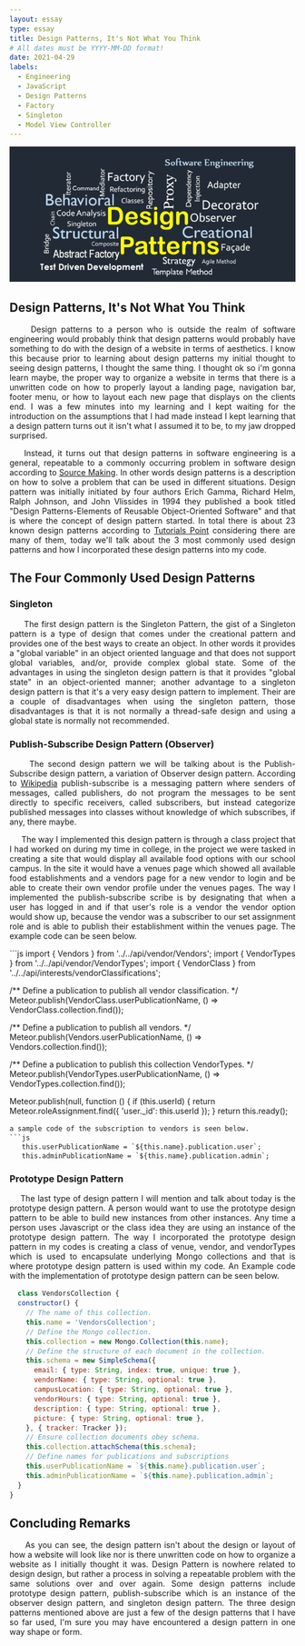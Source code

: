 ```yaml
---
layout: essay
type: essay
title: Design Patterns, It's Not What You Think
# All dates must be YYYY-MM-DD format!
date: 2021-04-29
labels:
  - Engineering
  - JavaScript
  - Design Patterns
  - Factory
  - Singleton
  - Model View Controller
---
```


<img class="ui xlarge image" src="../images/design-patterns.png" width="1000">

## Design Patterns, It's Not What You Think

<p align="justify">
&nbsp;&nbsp;&nbsp;&nbsp; Design patterns to a person who is outside the realm of software engineering would probably think that design patterns would probably have something to do with the design of a website in terms of aesthetics. I know this because prior to learning about design patterns my initial thought to seeing design patterns, I thought the same thing. I thought ok so i'm gonna learn maybe, the proper way to organize a website in terms that there is a unwritten code on how to properly layout a landing page, navigation bar, footer menu, or how to layout each new page that displays on the clients end. I was a few minutes into my learning and I kept waiting for the introduction on the assumptions that I had made instead I kept learning that a design pattern turns out it isn't what I assumed it to be, to my jaw dropped surprised.
</p>
<div style="text-align: justify">
&nbsp;&nbsp;&nbsp;&nbsp;Instead, it turns out that design patterns in software engineering  is a general, repeatable  to a commonly occurring problem in software design according to <a href="https://sourcemaking.com/design_patterns">Source Making</a>. In other words design patterns is a description on how to solve a problem that can be used in different situations. Design pattern was initially initiated by four authors Erich Gamma, Richard Helm, Ralph Johnson, and John Vlissides in 1994 they published a book titled "Design Patterns-Elements of Reusable Object-Oriented Software" and that is where the concept of design pattern started. In total there is about 23 known design patterns according to <a href="https://www.tutorialspoint.com/design_pattern/design_pattern_overview.htm">Tutorials Point</a> considering there are many of them, today we'll talk about the 3 most commonly used design patterns and how I incorporated these design patterns into my code.
</div>  

## The Four Commonly Used Design Patterns

### Singleton
<div style="text-align: justify">
  <p>
  &nbsp;&nbsp;&nbsp;&nbsp; The first design pattern is the Singleton Pattern, the gist of a Singleton pattern is a type of design that comes under the creational pattern and provides one of the best ways to create an object. In other words it provides a "global variable" in an object oriented language and that does not support global variables, and/or, provide complex global state. Some of the advantages in using the singleton design pattern is that it provides "global state" in an object-oriented manner; another advantage to a singleton design pattern is that it's a very easy design pattern to implement. Their are a couple of disadvantages when using the singleton pattern, those disadvantages is that it is not normally a thread-safe design and using a global state is normally not recommended.
  </p>
</div>  
  
### Publish-Subscribe Design Pattern (Observer)
<div style="text-align: justify">
  <p>
    &nbsp;&nbsp;&nbsp;&nbsp; The second design pattern we will be talking about is the Publish-Subscribe design pattern, a variation of Observer design pattern. According to <a href="https://en.wikipedia.org/wiki/Publish–subscribe_pattern">Wikipedia</a> publish-subscribe is a messaging pattern where senders of messages, called publishers, do not program the messages to be sent directly to specific receivers, called subscribers, but instead categorize published messages into classes without knowledge of which subscribes, if any, there maybe.
  </p>
  <p>
    &nbsp;&nbsp;&nbsp;&nbsp; The way I implemented this design pattern is through a class project that I had worked on during my time in college, in the project we were tasked in creating a site that would display all available food options with our school campus. In the site it would have a venues page which showed all available food establishments and a vendors page for a new vendor to login and be able to create their own vendor profile under the venues pages. The way I implemented the publish-subscribe scribe is by designating that when a user has logged in and if that user's role is a vendor the vendor option would show up, because the vendor was a subscriber to our set assignment role and is able to publish their establishment within the venues page. The example code can be seen below.
  </p>
</div>  
```js
  import { Vendors } from '../../api/vendor/Vendors';
  import { VendorTypes } from '../../api/vendor/VendorTypes';
  import { VendorClass } from '../../api/interests/vendorClassifications';
  
  /** Define a publication to publish all vendor classification. */
  Meteor.publish(VendorClass.userPublicationName, () => VendorClass.collection.find());
  
  /** Define a publication to publish all vendors. */
  Meteor.publish(Vendors.userPublicationName, () => Vendors.collection.find());
  
  /** Define a publication to publish this collection VendorTypes. */
  Meteor.publish(VendorTypes.userPublicationName, () => VendorTypes.collection.find());
  
  Meteor.publish(null, function () {
  if (this.userId) {
    return Meteor.roleAssignment.find({ 'user._id': this.userId });
  }
  return this.ready();
```
a sample code of the subscription to vendors is seen below.
```js
   this.userPublicationName = `${this.name}.publication.user`;
   this.adminPublicationName = `${this.name}.publication.admin`;
```

### Prototype Design Pattern
<div style="text-align: justify">
  <p>
    &nbsp;&nbsp;&nbsp;&nbsp;The last type of design pattern I will mention and talk about today is the prototype design pattern. A person would want to use the prototype design pattern to be able to build new instances from other instances. Any time a person uses Javascript or the class idea they are using an instance of the prototype design pattern. The way I incorporated the prototype design pattern in my codes is creating a class of venue, vendor, and vendorTypes which is used to encapsulate underlying Mongo collections and that is where prototype design pattern is used within my code. An Example code with the implementation of prototype design pattern can be seen below.
  </p>
</div>  
    
```js
  class VendorsCollection {
  constructor() {
    // The name of this collection.
    this.name = 'VendorsCollection';
    // Define the Mongo collection.
    this.collection = new Mongo.Collection(this.name);
    // Define the structure of each document in the collection.
    this.schema = new SimpleSchema({
      email: { type: String, index: true, unique: true },
      vendorName: { type: String, optional: true },
      campusLocation: { type: String, optional: true },
      vendorHours: { type: String, optional: true },
      description: { type: String, optional: true },
      picture: { type: String, optional: true },
    }, { tracker: Tracker });
    // Ensure collection documents obey schema.
    this.collection.attachSchema(this.schema);
    // Define names for publications and subscriptions
    this.userPublicationName = `${this.name}.publication.user`;
    this.adminPublicationName = `${this.name}.publication.admin`;
  }
}
```

## Concluding Remarks
<div style="text-align: justify">
  <p>
    &nbsp;&nbsp;&nbsp;&nbsp; As you can see, the design pattern isn't about the design or layout of how a website will look like nor is there unwritten code on how to organize a website as I initially thought it was. Design Pattern is nowhere related to design design, but rather a process in solving a repeatable problem with the same solutions over and over again. Some design patterns include prototype design pattern, publish-subscribe which is an instance of the observer design pattern, and singleton design pattern. The three design patterns mentioned above are just a few of the design patterns that I have so far used, I'm sure you may have encountered a design pattern in one way shape or form.
  </p>  
  
